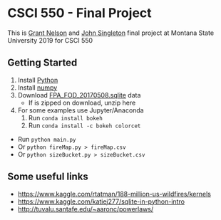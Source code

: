 # CSCI 550 - Final Project

This is [Grant Nelson](https://github.com/Grant-Nelson) and [John Singleton](https://github.com/JohnSingleton54) final project at Montana State University 2019 for CSCI 550

## Getting Started

1. Install [Python](https://www.python.org/downloads/)
2. Install [numpy](https://scipy.org/install.html)
3. Download [FPA_FOD_20170508.sqlite](https://www.kaggle.com/rtatman/188-million-us-wildfires) data
    - If is zipped on download, unzip here
4. For some examples use Jupyter/Anaconda
    1. Run `conda install bokeh`
    1. Run `conda install -c bokeh colorcet`

- Run `python main.py`
- Or `python fireMap.py > fireMap.csv`
- Or `python sizeBucket.py > sizeBucket.csv`

## Some useful links

- https://www.kaggle.com/rtatman/188-million-us-wildfires/kernels
- https://www.kaggle.com/katiej277/sqlite-in-python-intro
- http://tuvalu.santafe.edu/~aaronc/powerlaws/
